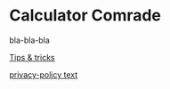 # Calculator Comrade

bla-bla-bla

[Tips & tricks](tips-n-tricks.md)

[privacy-policy text](privacy-policy.md)
